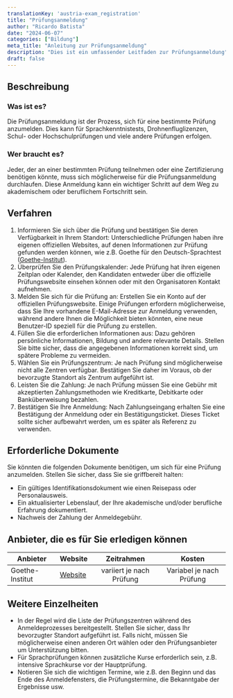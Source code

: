 ```yaml
---
translationKey: 'austria-exam_registration'
title: "Prüfungsanmeldung"
author: "Ricardo Batista"
date: "2024-06-07"
categories: ["Bildung"]
meta_title: "Anleitung zur Prüfungsanmeldung"
description: "Dies ist ein umfassender Leitfaden zur Prüfungsanmeldung"
draft: false
---
```


## Beschreibung
### Was ist es?
Die Prüfungsanmeldung ist der Prozess, sich für eine bestimmte Prüfung anzumelden. Dies kann für Sprachkenntnistests, Drohnenfluglizenzen, Schul- oder Hochschulprüfungen und viele andere Prüfungen erfolgen.

### Wer braucht es?
Jeder, der an einer bestimmten Prüfung teilnehmen oder eine Zertifizierung benötigen könnte, muss sich möglicherweise für die Prüfungsanmeldung durchlaufen. Diese Anmeldung kann ein wichtiger Schritt auf dem Weg zu akademischem oder beruflichem Fortschritt sein.

## Verfahren
1. Informieren Sie sich über die Prüfung und bestätigen Sie deren Verfügbarkeit in Ihrem Standort: Unterschiedliche Prüfungen haben ihre eigenen offiziellen Websites, auf denen Informationen zur Prüfung gefunden werden können, wie z.B. Goethe für den Deutsch-Sprachtest ([Goethe-Institut](https://www.goethe.de)).
2. Überprüfen Sie den Prüfungskalender: Jede Prüfung hat ihren eigenen Zeitplan oder Kalender, den Kandidaten entweder über die offizielle Prüfungswebsite einsehen können oder mit den Organisatoren Kontakt aufnehmen.
3. Melden Sie sich für die Prüfung an: Erstellen Sie ein Konto auf der offiziellen Prüfungswebsite. Einige Prüfungen erfordern möglicherweise, dass Sie Ihre vorhandene E-Mail-Adresse zur Anmeldung verwenden, während andere Ihnen die Möglichkeit bieten könnten, eine neue Benutzer-ID speziell für die Prüfung zu erstellen.
4. Füllen Sie die erforderlichen Informationen aus: Dazu gehören persönliche Informationen, Bildung und andere relevante Details. Stellen Sie bitte sicher, dass die angegebenen Informationen korrekt sind, um spätere Probleme zu vermeiden.
5. Wählen Sie ein Prüfungszentrum: Je nach Prüfung sind möglicherweise nicht alle Zentren verfügbar. Bestätigen Sie daher im Voraus, ob der bevorzugte Standort als Zentrum aufgeführt ist.
6. Leisten Sie die Zahlung: Je nach Prüfung müssen Sie eine Gebühr mit akzeptierten Zahlungsmethoden wie Kreditkarte, Debitkarte oder Banküberweisung bezahlen.
7. Bestätigen Sie Ihre Anmeldung: Nach Zahlungseingang erhalten Sie eine Bestätigung der Anmeldung oder ein Bestätigungsticket. Dieses Ticket sollte sicher aufbewahrt werden, um es später als Referenz zu verwenden.

## Erforderliche Dokumente
Sie könnten die folgenden Dokumente benötigen, um sich für eine Prüfung anzumelden. Stellen Sie sicher, dass Sie sie griffbereit halten:
- Ein gültiges Identifikationsdokument wie einen Reisepass oder Personalausweis.
- Ein aktualisierter Lebenslauf, der Ihre akademische und/oder berufliche Erfahrung dokumentiert.
- Nachweis der Zahlung der Anmeldegebühr.

## Anbieter, die es für Sie erledigen können

| Anbieter        |     Website     |     Zeitrahmen    |       Kosten      |
| --------------- | --------------- |  :-------------: | :-------------: |
| Goethe-Institut      |  [Website](https://www.goethe.de)       |      variiert je nach Prüfung      |        Variabel je nach Prüfung       |

## Weitere Einzelheiten
- In der Regel wird die Liste der Prüfungszentren während des Anmeldeprozesses bereitgestellt. Stellen Sie sicher, dass Ihr bevorzugter Standort aufgeführt ist. Falls nicht, müssen Sie möglicherweise einen anderen Ort wählen oder den Prüfungsanbieter um Unterstützung bitten.
- Für Sprachprüfungen können zusätzliche Kurse erforderlich sein, z.B. intensive Sprachkurse vor der Hauptprüfung.
- Notieren Sie sich die wichtigen Termine, wie z.B. den Beginn und das Ende des Anmeldefensters, die Prüfungstermine, die Bekanntgabe der Ergebnisse usw.
